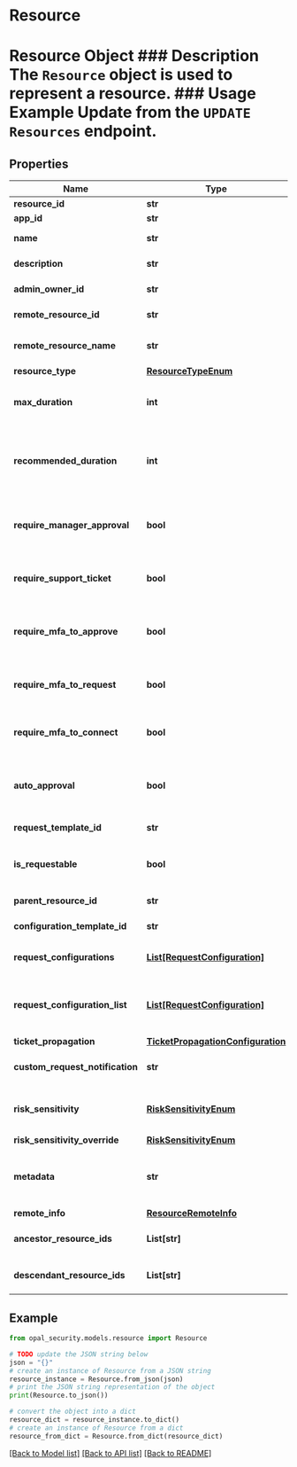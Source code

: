 # Resource

# Resource Object ### Description The `Resource` object is used to represent a resource.  ### Usage Example Update from the `UPDATE Resources` endpoint.

## Properties

Name | Type | Description | Notes
------------ | ------------- | ------------- | -------------
**resource_id** | **str** | The ID of the resource. | 
**app_id** | **str** | The ID of the app. | [optional] 
**name** | **str** | The name of the resource. | [optional] 
**description** | **str** | A description of the resource. | [optional] 
**admin_owner_id** | **str** | The ID of the owner of the resource. | [optional] 
**remote_resource_id** | **str** | The ID of the resource on the remote system. | [optional] 
**remote_resource_name** | **str** | The name of the resource on the remote system. | [optional] 
**resource_type** | [**ResourceTypeEnum**](ResourceTypeEnum.md) |  | [optional] 
**max_duration** | **int** | The maximum duration for which the resource can be requested (in minutes). | [optional] 
**recommended_duration** | **int** | The recommended duration for which the resource should be requested (in minutes). -1 represents an indefinite duration. | [optional] 
**require_manager_approval** | **bool** | A bool representing whether or not access requests to the resource require manager approval. | [optional] 
**require_support_ticket** | **bool** | A bool representing whether or not access requests to the resource require an access ticket. | [optional] 
**require_mfa_to_approve** | **bool** | A bool representing whether or not to require MFA for reviewers to approve requests for this resource. | [optional] 
**require_mfa_to_request** | **bool** | A bool representing whether or not to require MFA for requesting access to this resource. | [optional] 
**require_mfa_to_connect** | **bool** | A bool representing whether or not to require MFA to connect to this resource. | [optional] 
**auto_approval** | **bool** | A bool representing whether or not to automatically approve requests to this resource. | [optional] 
**request_template_id** | **str** | The ID of the associated request template. | [optional] 
**is_requestable** | **bool** | A bool representing whether or not to allow access requests to this resource. | [optional] 
**parent_resource_id** | **str** | The ID of the parent resource. | [optional] 
**configuration_template_id** | **str** | The ID of the associated configuration template. | [optional] 
**request_configurations** | [**List[RequestConfiguration]**](RequestConfiguration.md) | A list of configurations for requests to this resource. | [optional] 
**request_configuration_list** | [**List[RequestConfiguration]**](RequestConfiguration.md) | A list of configurations for requests to this resource. Deprecated in favor of &#x60;request_configurations&#x60;. | [optional] 
**ticket_propagation** | [**TicketPropagationConfiguration**](TicketPropagationConfiguration.md) |  | [optional] 
**custom_request_notification** | **str** | Custom request notification sent upon request approval. | [optional] 
**risk_sensitivity** | [**RiskSensitivityEnum**](RiskSensitivityEnum.md) | The risk sensitivity level for the resource. When an override is set, this field will match that. | [optional] [readonly] 
**risk_sensitivity_override** | [**RiskSensitivityEnum**](RiskSensitivityEnum.md) |  | [optional] 
**metadata** | **str** | JSON metadata about the remote resource. Only set for items linked to remote systems. See [this guide](https://docs.opal.dev/reference/end-system-objects) for details. | [optional] 
**remote_info** | [**ResourceRemoteInfo**](ResourceRemoteInfo.md) |  | [optional] 
**ancestor_resource_ids** | **List[str]** | List of resource IDs that are ancestors of this resource. | [optional] 
**descendant_resource_ids** | **List[str]** | List of resource IDs that are descendants of this resource. | [optional] 

## Example

```python
from opal_security.models.resource import Resource

# TODO update the JSON string below
json = "{}"
# create an instance of Resource from a JSON string
resource_instance = Resource.from_json(json)
# print the JSON string representation of the object
print(Resource.to_json())

# convert the object into a dict
resource_dict = resource_instance.to_dict()
# create an instance of Resource from a dict
resource_from_dict = Resource.from_dict(resource_dict)
```
[[Back to Model list]](../README.md#documentation-for-models) [[Back to API list]](../README.md#documentation-for-api-endpoints) [[Back to README]](../README.md)


